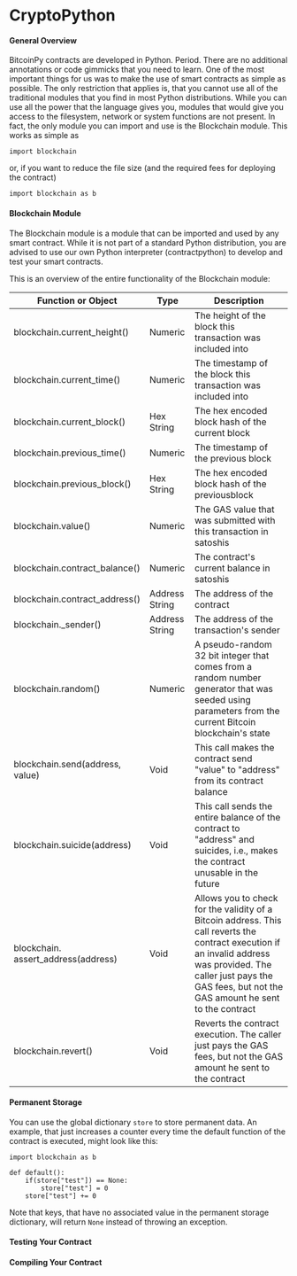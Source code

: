 # CryptoPython

#### General Overview

BitcoinPy contracts are developed in Python. Period. There are no additional annotations or code gimmicks that you need to learn. One of the most important things for us was to make the use of smart contracts as simple as possible. The only restriction that applies is, that you cannot use all of the traditional modules that you find in most Python distributions. While you can use all the power that the language gives you, modules that would give you access to the filesystem, network or system functions are not present. In fact, the only module you can import and use is the Blockchain module. This works as simple as

```import blockchain```

or, if you want to reduce the file size (and the required fees for deploying the contract)

```import blockchain as b```

#### Blockchain Module

The Blockchain module is a module that can be imported and used by any smart contract. While it is not part of a standard Python distribution, you are advised to use our own Python interpreter (contractpython) to develop and test your smart contracts.

This is an overview of the entire functionality of the Blockchain module:

| Function or Object                               | Type           | Description                                                  |
| ------------------------------------------------ | -------------- | ------------------------------------------------------------ |
| blockchain.current\_height()              | Numeric        | The height of the block this transaction was included into   |
| blockchain.current\_time()                | Numeric        | The timestamp of the block this transaction was included into |
| blockchain.current\_block()                  | Hex String     | The hex encoded block hash of the current block              |
| blockchain.previous\_time()               | Numeric        | The timestamp of the previous block                          |
| blockchain.previous\_block()                 | Hex String     | The hex encoded block hash of the previousblock              |
| blockchain.value()                           | Numeric        | The GAS value that was submitted with this transaction in satoshis |
| blockchain.contract\_balance()                   | Numeric        | The contract's current balance in satoshis                   |
| blockchain.contract\_address()                        | Address String | The address of the contract                                  |
| blockchain._sender()                          | Address String | The address of the transaction's sender                      |
| blockchain.random()                              | Numeric        | A pseudo-random 32 bit integer that comes from a random number generator that was seeded using parameters from the current Bitcoin blockchain's state |
| blockchain.send(address, value)                  | Void           | This call makes the contract send "value" to "address" from its contract balance |
| blockchain.suicide(address)                      | Void           | This call sends the entire balance of the contract to "address" and suicides, i.e., makes the contract unusable in the future |
| blockchain.<br />assert\_address(address) | Void           | Allows you to check for the validity of a Bitcoin address. This call reverts the contract execution if an invalid address was provided. The caller just pays the GAS fees, but not the GAS amount he sent to the contract |
| blockchain.revert()                              | Void           | Reverts the contract execution. The caller just pays the GAS fees, but not the GAS amount he sent to the contract |

#### Permanent Storage

You can use the global dictionary ```store``` to store permanent data. An example, that just increases a counter every time the default function of the contract is executed, might look like this:

```
import blockchain as b

def default():
    if(store["test"]) == None:
        store["test"] = 0
    store["test"] += 0
```

Note that keys, that have no associated value in the permanent storage dictionary, will return ```None``` instead of throwing an exception.

#### Testing Your Contract

#### Compiling Your Contract